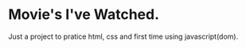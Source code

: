 # Movie's I've Watched.

Just a project to pratice html, css and first time using javascript(dom). 

